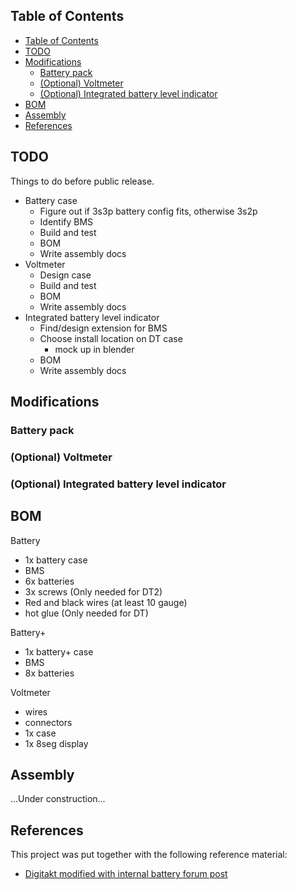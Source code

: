 ## Table of Contents

- [Table of Contents](#table-of-contents)
- [TODO](#todo)
- [Modifications](#modifications)
	- [Battery pack](#battery-pack)
	- [(Optional) Voltmeter](#optional-voltmeter)
	- [(Optional) Integrated battery level indicator](#optional-integrated-battery-level-indicator)
- [BOM](#bom)
- [Assembly](#assembly)
- [References](#references)

## TODO

Things to do before public release.

- Battery case
	- Figure out if 3s3p battery config fits, otherwise 3s2p
	- Identify BMS
	- Build and test
	- BOM
	- Write assembly docs
- Voltmeter
	- Design case
	- Build and test
	- BOM
	- Write assembly docs
- Integrated battery level indicator
	- Find/design extension for BMS
	- Choose install location on DT case
		- mock up in blender
	- BOM
	- Write assembly docs

## Modifications

### Battery pack

### (Optional) Voltmeter

### (Optional) Integrated battery level indicator

## BOM

Battery

- 1x battery case
- BMS
- 6x batteries
- 3x screws (Only needed for DT2)
- Red and black wires (at least 10 gauge)
- hot glue (Only needed for DT)

Battery+

- 1x battery+ case
- BMS
- 8x batteries

Voltmeter

- wires
- connectors
- 1x case
- 1x 8seg display

## Assembly

...Under construction...

## References

This project was put together with the following reference material:

- [Digitakt modified with internal battery forum post](https://www.elektronauts.com/t/digitakt-modified-with-internal-battery/91600/)

